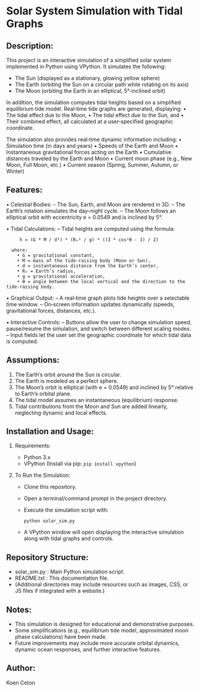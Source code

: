 Solar System Simulation with Tidal Graphs
==========================================

Description:
------------
This project is an interactive simulation of a simplified solar system implemented in Python using VPython.
It simulates the following:

  - The Sun (displayed as a stationary, glowing yellow sphere)
  - The Earth (orbiting the Sun on a circular path while rotating on its axis)
  - The Moon (orbiting the Earth in an elliptical, 5°‑inclined orbit)

In addition, the simulation computes tidal heights based on a simplified equilibrium tide model.
Real‑time tide graphs are generated, displaying:
  • The tidal effect due to the Moon,
  • The tidal effect due to the Sun, and
  • Their combined effect,
all calculated at a user‑specified geographic coordinate.

The simulation also provides real‑time dynamic information including:
  • Simulation time (in days and years)
  • Speeds of the Earth and Moon
  • Instantaneous gravitational forces acting on the Earth
  • Cumulative distances traveled by the Earth and Moon
  • Current moon phase (e.g., New Moon, Full Moon, etc.)
  • Current season (Spring, Summer, Autumn, or Winter)

Features:
---------
• Celestial Bodies:
    – The Sun, Earth, and Moon are rendered in 3D.
    – The Earth’s rotation simulates the day–night cycle.
    – The Moon follows an elliptical orbit with eccentricity e = 0.0549 and is inclined by 5°.

• Tidal Calculations:
    – Tidal heights are computed using the formula:
      
         h = (G * M / d³) * (Rₑ² / g) * ((3 * cos²θ - 1) / 2)
      
      where:
        • G = gravitational constant,
        • M = mass of the tide‑raising body (Moon or Sun),
        • d = instantaneous distance from the Earth’s center,
        • Rₑ = Earth’s radius,
        • g = gravitational acceleration,
        • θ = angle between the local vertical and the direction to the tide‑raising body.

• Graphical Output:
    – A real‑time graph plots tide heights over a selectable time window.
    – On‑screen information updates dynamically (speeds, gravitational forces, distances, etc.).

• Interactive Controls:
    – Buttons allow the user to change simulation speed, pause/resume the simulation,
      and switch between different scaling modes.
    – Input fields let the user set the geographic coordinate for which tidal data is computed.

Assumptions:
------------
1. The Earth’s orbit around the Sun is circular.
2. The Earth is modeled as a perfect sphere.
3. The Moon’s orbit is elliptical (with e = 0.0549) and inclined by 5° relative to Earth’s orbital plane.
4. The tidal model assumes an instantaneous (equilibrium) response.
5. Tidal contributions from the Moon and Sun are added linearly, neglecting dynamic and local effects.

Installation and Usage:
-----------------------
1. Requirements:
   - Python 3.x
   - VPython (Install via pip: `pip install vpython`)

2. To Run the Simulation:
   - Clone this repository.
   - Open a terminal/command prompt in the project directory.
   - Execute the simulation script with:
     
         python solar_sim.py
     
   - A VPython window will open displaying the interactive simulation along with tidal graphs and controls.

Repository Structure:
---------------------
  - solar_sim.py      : Main Python simulation script.
  - README.txt        : This documentation file.
  - (Additional directories may include resources such as images, CSS, or JS files if integrated with a website.)

Notes:
------
- This simulation is designed for educational and demonstrative purposes.
- Some simplifications (e.g., equilibrium tide model, approximated moon phase calculations) have been made.
- Future improvements may include more accurate orbital dynamics, dynamic ocean responses, and further interactive features.

Author:
-------
Koen Ceton
